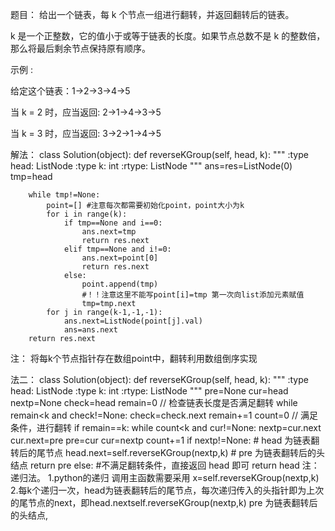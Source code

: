 题目：
给出一个链表，每 k 个节点一组进行翻转，并返回翻转后的链表。

k 是一个正整数，它的值小于或等于链表的长度。如果节点总数不是 k 的整数倍，那么将最后剩余节点保持原有顺序。

示例 :

给定这个链表：1->2->3->4->5

当 k = 2 时，应当返回: 2->1->4->3->5

当 k = 3 时，应当返回: 3->2->1->4->5

解法：
class Solution(object):
    def reverseKGroup(self, head, k):
        """
        :type head: ListNode
        :type k: int
        :rtype: ListNode
        """
        ans=res=ListNode(0)
        tmp=head
        
        while tmp!=None:
            point=[] #注意每次都需要初始化point，point大小为k
            for i in range(k):
                if tmp==None and i==0:
                    ans.next=tmp
                    return res.next
                elif tmp==None and i!=0:
                    ans.next=point[0]
                    return res.next
                else:
                    point.append(tmp) 
                    #！！注意这里不能写point[i]=tmp 第一次向list添加元素赋值
                    tmp=tmp.next
            for j in range(k-1,-1,-1):
                ans.next=ListNode(point[j].val)
                ans=ans.next 
        return res.next
注：
将每k个节点指针存在数组point中，翻转利用数组倒序实现

法二：
class Solution(object):
    def reverseKGroup(self, head, k):
        """
        :type head: ListNode
        :type k: int
        :rtype: ListNode
        """
        pre=None
        cur=head
        nextp=None
        check=head
        remain=0
        // 检查链表长度是否满足翻转
        while remain<k and check!=None:
            check=check.next
            remain+=1
        count=0 
        // 满足条件，进行翻转
        if remain==k:
            while count<k and cur!=None:
                nextp=cur.next
                cur.next=pre
                pre=cur
                cur=nextp
                count+=1
            if nextp!=None:
                # head 为链表翻转后的尾节点
                head.next=self.reverseKGroup(nextp,k)
            # pre 为链表翻转后的头结点
            return pre
        else:
        	#不满足翻转条件，直接返回 head 即可
            return head
注：
递归法。
1.python的递归 调用主函数需要采用 x=self.reverseKGroup(nextp,k)
2.每k个递归一次，head为链表翻转后的尾节点，每次递归传入的头指针即为上次的尾节点的next，即head.nextself.reverseKGroup(nextp,k)
pre 为链表翻转后的头结点,

